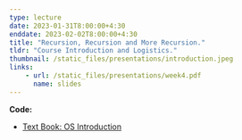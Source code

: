```yaml
---
type: lecture
date: 2023-01-31T8:00:00+4:30
enddate: 2023-02-02T8:00:00+4:30
title: "Recursion, Recursion and More Recursion." 
tldr: "Course Introduction and Logistics."
thumbnail: /static_files/presentations/introduction.jpeg
links:
    - url: /static_files/presentations/week4.pdf
      name: slides
---
```

**Code:**
- [Text Book: OS Introduction](http://pages.cs.wisc.edu/~remzi/OSTEP/intro.pdf)